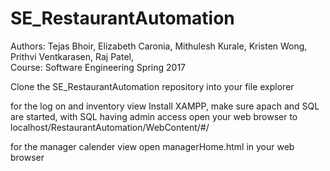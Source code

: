 # SE_RestaurantAutomation
Authors: Tejas Bhoir, Elizabeth Caronia, Mithulesh Kurale, Kristen Wong, Prithvi Ventkarasen, Raj Patel,  
Course: Software Engineering
Spring 2017

Clone the SE_RestaurantAutomation repository into your file explorer

for the log on and inventory view
Install XAMPP, make sure apach and SQL are started, with SQL having admin access
open your web browser to localhost/RestaurantAutomation/WebContent/#/

for the manager calender view
open managerHome.html in your web browser




